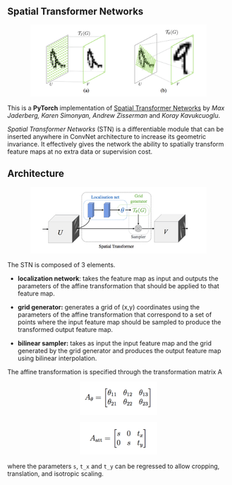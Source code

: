 ## Spatial Transformer Networks

<p align="center">
 <img src="./img/transformation.png" width="400px">
</p>

This is a **PyTorch** implementation of [Spatial Transformer Networks](https://arxiv.org/abs/1506.02025) by *Max Jaderberg, Karen Simonyan, Andrew Zisserman* and *Koray Kavukcuoglu*.

*Spatial Transformer Networks* (STN) is a differentiable module that can be inserted anywhere in ConvNet architecture to increase its geometric invariance. It effectively gives the network the ability to spatially transform feature maps at no extra data or supervision cost.





## Architecture

<p align="center">
 <img src="./img/stn.png" width="400px">
</p>

The STN is composed of 3 elements.

- **localization network**: takes the feature map as input and outputs the parameters of the affine transformation that should be applied to that feature map.

- **grid generator:** generates a grid of (x,y) coordinates using the parameters of the affine transformation that correspond to a set of points where the input feature map should be sampled to produce the transformed output feature map.

- **bilinear sampler:** takes as input the input feature map and the grid generated by the grid generator and produces the output feature map using bilinear interpolation.

The affine transformation is specified through the transformation matrix A

<p align="center">
 <img src="./img/general.png" width="175px">
</p>

<p align="center">
 <img src="./img/attention.png" width="175px">
</p>

where the parameters `s`, `t_x` and `t_y` can be regressed to allow cropping, translation, and isotropic scaling.




